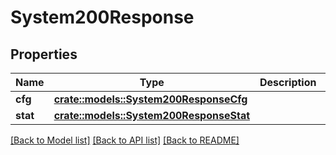 # System200Response

## Properties

Name | Type | Description | Notes
------------ | ------------- | ------------- | -------------
**cfg** | [**crate::models::System200ResponseCfg**](system_200_response_cfg.md) |  | 
**stat** | [**crate::models::System200ResponseStat**](system_200_response_stat.md) |  | 

[[Back to Model list]](../README.md#documentation-for-models) [[Back to API list]](../README.md#documentation-for-api-endpoints) [[Back to README]](../README.md)


